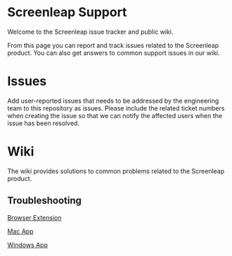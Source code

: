 # Screenleap Support

Welcome to the Screenleap issue tracker and public wiki. 

From this page you can report and track issues related to the Screenleap product. You can also get answers to common support issues in our wiki.

# Issues

Add user-reported issues that needs to be addressed by the engineering team to this repository as issues. Please include the related ticket numbers when creating the issue so that we can notify the affected users when the issue has been resolved.

# Wiki

The wiki provides solutions to common problems related to the Screenleap product.

## Troubleshooting

<a href="https://github.com/Screenleap/support/wiki/Browser-Extension-Troubleshooting-Guide">Browser Extension</a>

<a href="https://github.com/Screenleap/support/wiki/Mac-app-Troubleshooting-Guide">Mac App</a>

<a href="https://github.com/Screenleap/support/wiki/Windows-App-Troubleshooting-Guide">Windows App</a>

